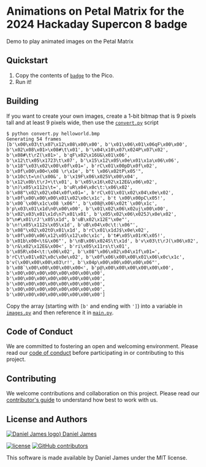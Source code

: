 # Animations on Petal Matrix for the 2024 Hackaday Supercon 8 badge

Demo to play animated images on the Petal Matrix

## Quickstart

1. Copy the contents of [`badge`](./badge/) to the Pico.
2. Run it!

## Building

If you want to create your own images, create a 1-bit bitmap that is 9 pixels tall and at least 9 pixels wide, then use the [`convert.py`](./convert.py) script

```shell
$ python convert.py helloworld.bmp
Generating 54 frames
[b'\x00\x03\t\x07\x12\x08\x00\x00', b'\x01\x06\x01\x06qF\x00\x00', b'\x02\x08\x01>\x08#\t\x01', b'\x04\x10\x07\x024P\x07\x02', b'\x08#\t\rZ(\x01>', b'qF\x02\x16U&\x01\x06', b'\x12\t\x05\x1723\t\x07', b'\x15\x12\x05\x0e\x01\x1a\x06\x06', b'\x18"\x03\x02\x00\x0f\x01=', b'rC\x01\x00pD\x0f\x02', b'\x0f\x00\x00<\x08 \r\x1e', b"t \x06\x02tP\x05'", b'\x10c\t=\n(\x00&', b'\x19F\x06\x025V\x00\x04', b'\x12\x0b\t\rJ+\t\x01', b'\x05\x16\x02\x12E&\x06\x02', b'\n)\x05\x112s\t=', b'uR\x04\x0c\t:\x06\x02', b'\x08"\x02\x02\x04\x0f\x01=', b'rC\x01\x01\x02\x04\x0e\x02', b'\x0f\x00\x00\x00\x01\x02\x0c\x1c', b't \x00\x00pC\x05!', b'\x00`\x00\x1c\x08 \x06"', b'\x08@\x06\x02t`\x00\x1c', b'p\x03\x01\x1d\n0\x00\x00', b'\x01\x02\x06\x02uj\x00\x00', b'\x02\x03\x01\x1d\n7\x01\x01', b'\x05\x02\x06\x025J\x0e\x02', b"\n#\x01\rJ'\x05\x1d", b'uB\x02\x12E"\x0e"', b'\n!\x05\x112s\x05\x1d', b'uB\x04\x0c\t:\x06"', b'\x08"\x02\x02tO\x01\x1d', b'rC\x01\x1dJ$\x0e\x02', b'\x0f\x00\x06\x12\x05\x12\x0c\x1c', b't#\x05\x01rK\x05!', b'\x01b\x00<\t&\x06"', b'\nB\x06\x024S\t\x1d', b'v\x03\t\rJ(\x06\x02', b'\r&\x02\x12E&\x00<', b'ri\x05\x11rs\t\x01', b'\x05R\x04<\t:\x06\x02', b'\x08"\x06\x02\x04\x1f\x01=', b'rC\t\x01\x02\x0c\x0e\x02', b'\x0f\x06\x00\x00\x01\x06\x0c\x1c', b'v(\x00\x00\x00\x03\r!', b'\x04p\x00\x00\x00\x00\x06"', b'\x08`\x00\x00\x00\x00\x00<', b'p@\x00\x00\x00\x00\x00\x00', b'\x00\x00\x00\x00\x00\x00\x00\x00', b'\x00\x00\x00\x00\x00\x00\x00\x00', b'\x00\x00\x00\x00\x00\x00\x00\x00', b'\x00\x00\x00\x00\x00\x00\x00\x00', b'\x00\x00\x00\x00\x00\x00\x00\x00']
```

Copy the array (starting with `[b'` and ending with `']`) into a variable in [`images.py`](./badge/images.py) and then reference it in [`main.py`](./badge/main.py).

## Code of Conduct

We are committed to fostering an open and welcoming environment. Please read our [code of conduct](CODE_OF_CONDUCT.md) before participating in or contributing to this project.

## Contributing

We welcome contributions and collaboration on this project. Please read our [contributor's guide](CONTRIBUTING.md) to understand how best to work with us.

## License and Authors

[![Daniel James logo](https://secure.gravatar.com/avatar/eaeac922b9f3cc9fd18cb9629b9e79f6.png?size=16)) Daniel James](https://thzinc.com)

[![license](https://img.shields.io/github/license/thzinc/2024-supercon-iot-petal-matrix.svg)](https://github.com/thzinc/2024-supercon-iot-petal-matrix/blob/master/LICENSE)
[![GitHub contributors](https://img.shields.io/github/contributors/thzinc/2024-supercon-iot-petal-matrix.svg)](https://github.com/thzinc/2024-supercon-iot-petal-matrix/graphs/contributors)

This software is made available by Daniel James under the MIT license.

